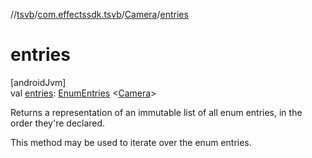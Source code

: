//[tsvb](../../../index.md)/[com.effectssdk.tsvb](../index.md)/[Camera](index.md)/[entries](entries.md)

# entries

[androidJvm]\
val [entries](entries.md): [EnumEntries](https://kotlinlang.org/api/latest/jvm/stdlib/kotlin.enums/-enum-entries/index.html)
&lt;[Camera](index.md)&gt;

Returns a representation of an immutable list of all enum entries, in the order they're declared.

This method may be used to iterate over the enum entries.
